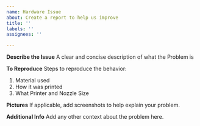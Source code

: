 ```yaml
---
name: Hardware Issue
about: Create a report to help us improve
title: ''
labels: ''
assignees: ''

---
```


**Describe the Issue**
A clear and concise description of what the Problem is

**To Reproduce**
Steps to reproduce the behavior:
1. Material used
2. How it was printed
3. What Printer and Nozzle Size

**Pictures**
If applicable, add screenshots to help explain your problem.

**Additional Info**
Add any other context about the problem here.

